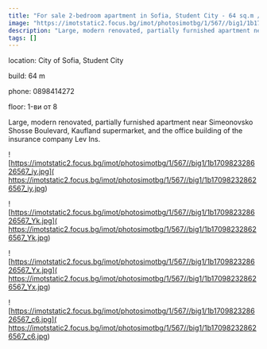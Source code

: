 ```yaml
---
title: "For sale 2-bedroom apartment in Sofia, Student City - 64 sq.m / 124500 EUR :: imot.bg Ad"
image: "https://imotstatic2.focus.bg/imot/photosimotbg/1/567//big1/1b170982328626567_kQ.jpg"
description: "Large, modern renovated, partially furnished apartment near Simeonovsko Shosse Boulevard, Kaufland supermarket, and the office building of the insurance company Lev Ins."
tags: []
---
```


location: City of Sofia, Student City

build: 64 m

phone: 0898414272

floor: 1-ви от 8

Large, modern renovated, partially furnished apartment near Simeonovsko Shosse Boulevard, Kaufland supermarket, and the office building of the insurance company Lev Ins.


![https://imotstatic2.focus.bg/imot/photosimotbg/1/567//big1/1b170982328626567_iy.jpg]( https://imotstatic2.focus.bg/imot/photosimotbg/1/567//big1/1b170982328626567_iy.jpg)


![https://imotstatic2.focus.bg/imot/photosimotbg/1/567//big1/1b170982328626567_Yk.jpg]( https://imotstatic2.focus.bg/imot/photosimotbg/1/567//big1/1b170982328626567_Yk.jpg)


![https://imotstatic2.focus.bg/imot/photosimotbg/1/567//big1/1b170982328626567_Yx.jpg]( https://imotstatic2.focus.bg/imot/photosimotbg/1/567//big1/1b170982328626567_Yx.jpg)


![https://imotstatic2.focus.bg/imot/photosimotbg/1/567//big1/1b170982328626567_c6.jpg]( https://imotstatic2.focus.bg/imot/photosimotbg/1/567//big1/1b170982328626567_c6.jpg)


